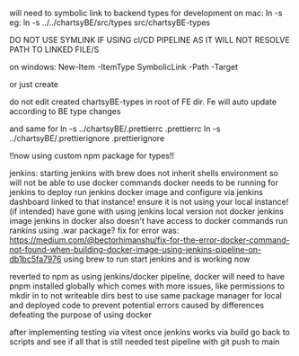 will need to symbolic link to backend types for development
on mac:
ln -s <path to BE types dir from DESTINATION path> <user created destination path>
eg:
ln -s ../../chartsyBE/src/types src/chartsyBE-types

DO NOT USE SYMLINK IF USING cI/CD PIPELINE AS IT WILL NOT RESOLVE PATH TO LINKED FILE/S

on windows:
New-Item -ItemType SymbolicLink -Path <link-name> -Target <target>

or just create

do not edit created chartsyBE-types in root of FE dir. Fe will auto update according to BE type changes

and same for 
ln -s ../chartsyBE/.prettierrc .prettierrc
ln -s ../chartsyBE/.prettierignore .prettierignore

!!now using custom npm package for types!!





jenkins:
starting jenkins with brew does not inherit shells environment so will not be able to use docker commands
docker needs to be running for jenkins to deploy
run jenkins docker image and configure via jenkins dashboard linked to that instance! ensure it is not using your local instance! (if intended)
have gone with using jenkins local version not docker jenkins image
jenkins in docker also doesn't have access to docker commands
run rankins using .war package?
fix for error was:
https://medium.com/@bectorhimanshu/fix-for-the-error-docker-command-not-found-when-building-docker-image-using-jenkins-pipeline-on-db1bc5fa7976
using brew to run start jenkins and is working now

reverted to npm as using jenkins/docker pipeline, docker will need to have pnpm installed globally which comes with more issues, like permissions to mkdir in to not writeable dirs
best to use same package manager for local and deployed code to prevent potential errors caused by differences defeating the purpose of using docker

after implementing testing via vitest
once jenkins works via build 
go back to scripts and see if all that is still needed
test pipeline with git push to main